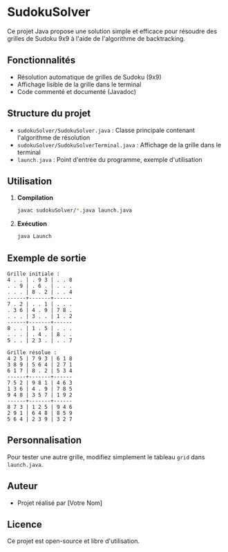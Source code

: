 # SudokuSolver

Ce projet Java propose une solution simple et efficace pour résoudre des grilles de Sudoku 9x9 à l'aide de l'algorithme de backtracking.

## Fonctionnalités
- Résolution automatique de grilles de Sudoku (9x9)
- Affichage lisible de la grille dans le terminal
- Code commenté et documenté (Javadoc)

## Structure du projet
- `sudokuSolver/SudokuSolver.java` : Classe principale contenant l'algorithme de résolution
- `sudokuSolver/SudokuSolverTerminal.java` : Affichage de la grille dans le terminal
- `launch.java` : Point d'entrée du programme, exemple d'utilisation

## Utilisation
1. **Compilation**
   ```sh
   javac sudokuSolver/*.java launch.java
   ```
2. **Exécution**
   ```sh
   java Launch
   ```

## Exemple de sortie
```
Grille initiale :
4 . . | . 9 3 | . . 8 
. . 9 | . 6 . | . . . 
. . . | 8 . 2 | . . 4 
------+-------+------
7 . 2 | . . 1 | . . . 
. 3 6 | 4 . 9 | 7 8 . 
. . . | 3 . . | 1 . 2 
------+-------+------
8 . . | 1 . 5 | . . . 
. . . | . 4 . | 8 . . 
5 . . | 2 3 . | . . 7 

Grille résolue :
4 2 5 | 7 9 3 | 6 1 8 
3 8 9 | 5 6 4 | 2 7 1 
6 1 7 | 8 . 2 | 5 3 4 
------+-------+------
7 5 2 | 9 8 1 | 4 6 3 
1 3 6 | 4 . 9 | 7 8 5 
9 4 8 | 3 5 7 | 1 9 2 
------+-------+------
8 7 3 | 1 2 5 | 9 4 6 
2 9 1 | 6 4 8 | 8 5 9 
5 6 4 | 2 3 9 | 3 2 7 
```

## Personnalisation
Pour tester une autre grille, modifiez simplement le tableau `grid` dans `launch.java`.

## Auteur
- Projet réalisé par [Votre Nom]

## Licence
Ce projet est open-source et libre d'utilisation.
